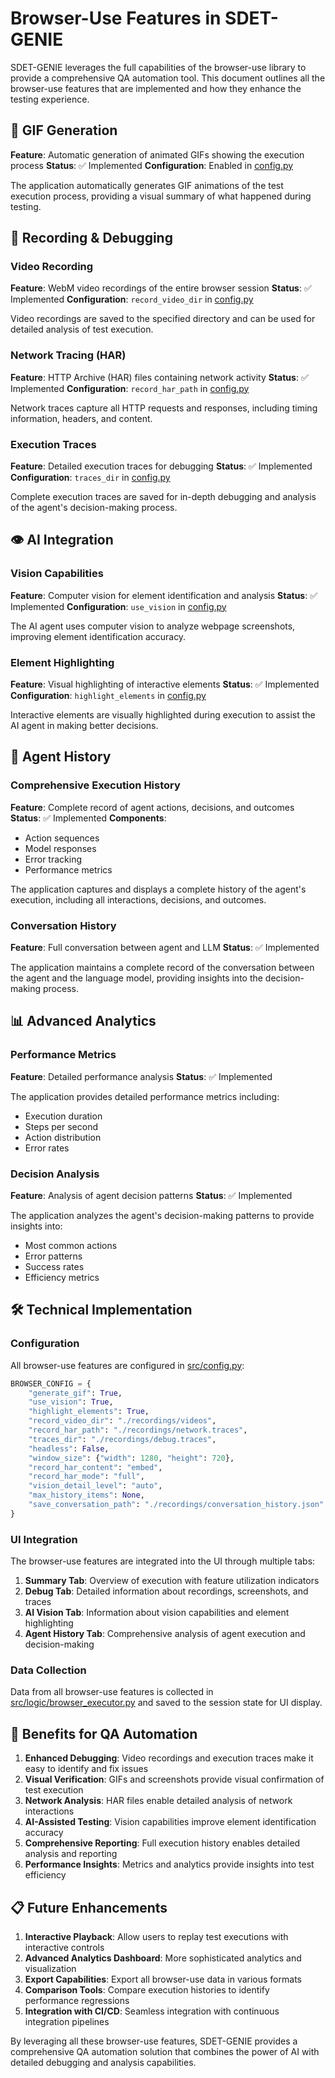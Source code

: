 # Browser-Use Features in SDET-GENIE

SDET-GENIE leverages the full capabilities of the browser-use library to provide a comprehensive QA automation tool. This document outlines all the browser-use features that are implemented and how they enhance the testing experience.

## 🎥 GIF Generation

**Feature**: Automatic generation of animated GIFs showing the execution process
**Status**: ✅ Implemented
**Configuration**: Enabled in [config.py](file://e:\Appdata\program%20files\python\projects\Waigenie-os\SDET-GENIE\src\config.py)

The application automatically generates GIF animations of the test execution process, providing a visual summary of what happened during testing.

## 📸 Recording & Debugging

### Video Recording
**Feature**: WebM video recordings of the entire browser session
**Status**: ✅ Implemented
**Configuration**: `record_video_dir` in [config.py](file://e:\Appdata\program%20files\python\projects\Waigenie-os\SDET-GENIE\src\config.py)

Video recordings are saved to the specified directory and can be used for detailed analysis of test execution.

### Network Tracing (HAR)
**Feature**: HTTP Archive (HAR) files containing network activity
**Status**: ✅ Implemented
**Configuration**: `record_har_path` in [config.py](file://e:\Appdata\program%20files\python\projects\Waigenie-os\SDET-GENIE\src\config.py)

Network traces capture all HTTP requests and responses, including timing information, headers, and content.

### Execution Traces
**Feature**: Detailed execution traces for debugging
**Status**: ✅ Implemented
**Configuration**: `traces_dir` in [config.py](file://e:\Appdata\program%20files\python\projects\Waigenie-os\SDET-GENIE\src\config.py)

Complete execution traces are saved for in-depth debugging and analysis of the agent's decision-making process.

## 👁️ AI Integration

### Vision Capabilities
**Feature**: Computer vision for element identification and analysis
**Status**: ✅ Implemented
**Configuration**: `use_vision` in [config.py](file://e:\Appdata\program%20files\python\projects\Waigenie-os\SDET-GENIE\src\config.py)

The AI agent uses computer vision to analyze webpage screenshots, improving element identification accuracy.

### Element Highlighting
**Feature**: Visual highlighting of interactive elements
**Status**: ✅ Implemented
**Configuration**: `highlight_elements` in [config.py](file://e:\Appdata\program%20files\python\projects\Waigenie-os\SDET-GENIE\src\config.py)

Interactive elements are visually highlighted during execution to assist the AI agent in making better decisions.

## 📜 Agent History

### Comprehensive Execution History
**Feature**: Complete record of agent actions, decisions, and outcomes
**Status**: ✅ Implemented
**Components**:
- Action sequences
- Model responses
- Error tracking
- Performance metrics

The application captures and displays a complete history of the agent's execution, including all interactions, decisions, and outcomes.

### Conversation History
**Feature**: Full conversation between agent and LLM
**Status**: ✅ Implemented

The application maintains a complete record of the conversation between the agent and the language model, providing insights into the decision-making process.

## 📊 Advanced Analytics

### Performance Metrics
**Feature**: Detailed performance analysis
**Status**: ✅ Implemented

The application provides detailed performance metrics including:
- Execution duration
- Steps per second
- Action distribution
- Error rates

### Decision Analysis
**Feature**: Analysis of agent decision patterns
**Status**: ✅ Implemented

The application analyzes the agent's decision-making patterns to provide insights into:
- Most common actions
- Error patterns
- Success rates
- Efficiency metrics

## 🛠️ Technical Implementation

### Configuration
All browser-use features are configured in [src/config.py](file://e:\Appdata\program%20files\python\projects\Waigenie-os\SDET-GENIE\src\config.py):

```python
BROWSER_CONFIG = {
    "generate_gif": True,
    "use_vision": True,
    "highlight_elements": True,
    "record_video_dir": "./recordings/videos",
    "record_har_path": "./recordings/network.traces",
    "traces_dir": "./recordings/debug.traces",
    "headless": False,
    "window_size": {"width": 1280, "height": 720},
    "record_har_content": "embed",
    "record_har_mode": "full",
    "vision_detail_level": "auto",
    "max_history_items": None,
    "save_conversation_path": "./recordings/conversation_history.json"
}
```

### UI Integration
The browser-use features are integrated into the UI through multiple tabs:

1. **Summary Tab**: Overview of execution with feature utilization indicators
2. **Debug Tab**: Detailed information about recordings, screenshots, and traces
3. **AI Vision Tab**: Information about vision capabilities and element highlighting
4. **Agent History Tab**: Comprehensive analysis of agent execution and decision-making

### Data Collection
Data from all browser-use features is collected in [src/logic/browser_executor.py](file://e:\Appdata\program%20files\python\projects\Waigenie-os\SDET-GENIE\src\logic\browser_executor.py) and saved to the session state for UI display.

## 🚀 Benefits for QA Automation

1. **Enhanced Debugging**: Video recordings and execution traces make it easy to identify and fix issues
2. **Visual Verification**: GIFs and screenshots provide visual confirmation of test execution
3. **Network Analysis**: HAR files enable detailed analysis of network interactions
4. **AI-Assisted Testing**: Vision capabilities improve element identification accuracy
5. **Comprehensive Reporting**: Full execution history enables detailed analysis and reporting
6. **Performance Insights**: Metrics and analytics provide insights into test efficiency

## 📋 Future Enhancements

1. **Interactive Playback**: Allow users to replay test executions with interactive controls
2. **Advanced Analytics Dashboard**: More sophisticated analytics and visualization
3. **Export Capabilities**: Export all browser-use data in various formats
4. **Comparison Tools**: Compare execution histories to identify performance regressions
5. **Integration with CI/CD**: Seamless integration with continuous integration pipelines

By leveraging all these browser-use features, SDET-GENIE provides a comprehensive QA automation solution that combines the power of AI with detailed debugging and analysis capabilities.